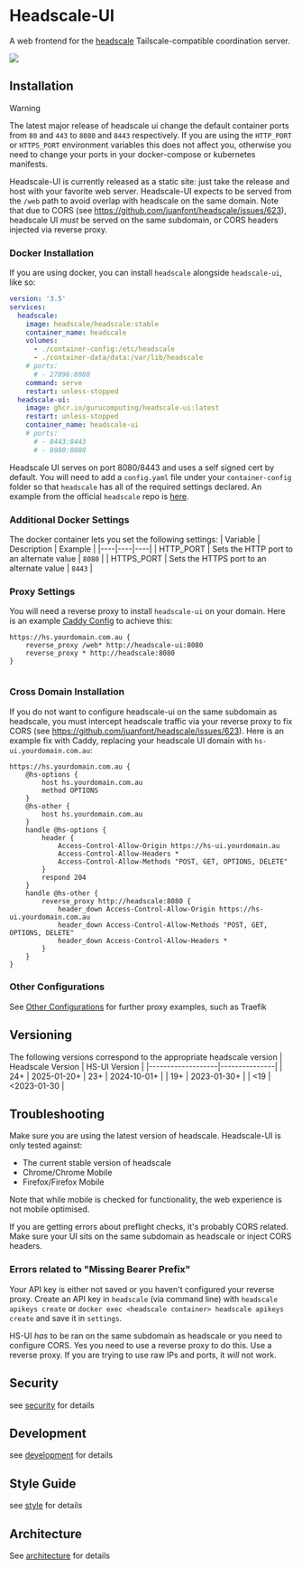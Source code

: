 # Headscale-UI
A web frontend for the [headscale](https://github.com/juanfont/headscale) Tailscale-compatible coordination server.

![](documentation/assets/headscale-ui-demo.gif)

## Installation
> [!WARNING]  
> The latest major release of headscale ui change the default container ports from `80` and `443` to `8080` and `8443` respectively. If you are using the `HTTP_PORT` or `HTTPS_PORT` environment variables this does not affect you, otherwise you need to change your ports in your docker-compose or kubernetes manifests.

Headscale-UI is currently released as a static site: just take the release and host with your favorite web server. Headscale-UI expects to be served from the `/web` path to avoid overlap with headscale on the same domain. Note that due to CORS (see https://github.com/juanfont/headscale/issues/623), headscale UI *must* be served on the same subdomain, or CORS headers injected via reverse proxy.

### Docker Installation
If you are using docker, you can install `headscale` alongside `headscale-ui`, like so:

```yaml
version: '3.5'
services:
  headscale:
    image: headscale/headscale:stable
    container_name: headscale
    volumes:
      - ./container-config:/etc/headscale
      - ./container-data/data:/var/lib/headscale
    # ports:
      # - 27896:8080
    command: serve
    restart: unless-stopped
  headscale-ui:
    image: ghcr.io/gurucomputing/headscale-ui:latest
    restart: unless-stopped
    container_name: headscale-ui
    # ports:
      # - 8443:8443
      # - 8080:8080
```

Headscale UI serves on port 8080/8443 and uses a self signed cert by default. You will need to add a `config.yaml` file under your `container-config` folder so that `headscale` has all of the required settings declared. An example from the official `headscale` repo is [here](https://github.com/juanfont/headscale/blob/main/config-example.yaml). 

### Additional Docker Settings
The docker container lets you set the following settings:
| Variable | Description | Example |
|----|----|----|
| HTTP_PORT | Sets the HTTP port to an alternate value | `8080` |
| HTTPS_PORT | Sets the HTTPS port to an alternate value | `8443` |

### Proxy Settings
You will need a reverse proxy to install `headscale-ui` on your domain. Here is an example [Caddy Config](https://caddyserver.com/) to achieve this:
```
https://hs.yourdomain.com.au {
	reverse_proxy /web* http://headscale-ui:8080
	reverse_proxy * http://headscale:8080
}


```

### Cross Domain Installation
If you do not want to configure headscale-ui on the same subdomain as headscale, you must intercept headscale traffic via your reverse proxy to fix CORS (see https://github.com/juanfont/headscale/issues/623). Here is an example fix with Caddy, replacing your headscale UI domain with `hs-ui.yourdomain.com.au`:
```
https://hs.yourdomain.com.au {
	@hs-options {
		host hs.yourdomain.com.au
		method OPTIONS
	}
	@hs-other {
		host hs.yourdomain.com.au
	}
	handle @hs-options {
		header {
			Access-Control-Allow-Origin https://hs-ui.yourdomain.au
			Access-Control-Allow-Headers *
			Access-Control-Allow-Methods "POST, GET, OPTIONS, DELETE"
		}
		respond 204
	}
	handle @hs-other {
		reverse_proxy http://headscale:8080 {
			header_down Access-Control-Allow-Origin https://hs-ui.yourdomain.com.au
			header_down Access-Control-Allow-Methods "POST, GET, OPTIONS, DELETE"
			header_down Access-Control-Allow-Headers *
		}
	}
}

```

### Other Configurations
See [Other Configurations](/documentation/configuration.md) for further proxy examples, such as Traefik

## Versioning
The following versions correspond to the appropriate headscale version
| Headscale Version | HS-UI Version |
|-------------------|---------------|
| 24+               | 2025-01-20+
| 23+               | 2024-10-01+   |
| 19+               | 2023-01-30+   |
| <19               | <2023-01-30   |

## Troubleshooting
Make sure you are using the latest version of headscale. Headscale-UI is only tested against:

* The current stable version of headscale
* Chrome/Chrome Mobile
* Firefox/Firefox Mobile

Note that while mobile is checked for functionality, the web experience is not mobile optimised.

If you are getting errors about preflight checks, it's probably CORS related. Make sure your UI sits on the same subdomain as headscale or inject CORS headers.

### Errors related to "Missing Bearer Prefix"
Your API key is either not saved or you haven't configured your reverse proxy. Create an API key in `headscale` (via command line) with `headscale apikeys create` or `docker exec <headscale container> headscale apikeys create` and save it in `settings`.

HS-UI *has* to be ran on the same subdomain as headscale or you need to configure CORS. Yes you need to use a reverse proxy to do this. Use a reverse proxy. If you are trying to use raw IPs and ports, it *will* not work.

## Security
see [security](/SECURITY.md) for details

## Development
see [development](/documentation/development.md) for details

## Style Guide
see [style](/documentation/style.md) for details

## Architecture
See [architecture](/documentation/architecture.md) for details
